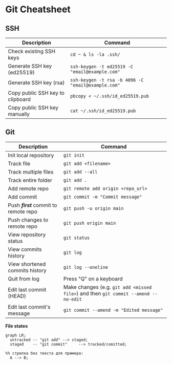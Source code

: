 # Git Cheatsheet

## SSH

| Description | Command | 
|---|---|
| Check existing SSH keys |```cd ~ & ls -la .ssh/```|
| Generate SSH key (ed25519) | ```ssh-keygen -t ed25519 -C "email@example.com"``` |
| Generate SSH key (rsa) | ```ssh-keygen -t rsa -b 4096 -C "email@example.com"``` | |
| Copy public SSH key to clipboard | ```pbcopy < ~/.ssh/id_ed25519.pub``` |
| Copy public SSH key manually | ```cat ~/.ssh/id_ed25519.pub``` |

## Git

| Description | Command | 
|---|---|
| Init local repository | ```git init``` |
| Track file | ```git add <filename> ``` |
| Track multiple files | ```git add --all``` |
| Track entire folder | ```git add .``` |
| Add remote repo | ```git remote add origin <repo_url>``` |
| Add commit | ```git commit -m "Commit message"``` |
| Push **_first_** commit to remote repo | ```git push -u origin main``` |
| Push changes to remote repo | ```git push origin main``` |
| View repository status | ```git status``` |
| View commits history | ```git log``` |
| View shortened commits history | ```git log --oneline``` |
| Quit from log | Press "Q" on a keyboard |
| Edit last commit (HEAD)| Make changes (e.g. ```git add <missed file>```) and then ```git commit --amend --no-edit``` |
| Edit last commit's message | ```git commit --amend -m "Edited message"``` |


**File states**
```mermaid
graph LR;
  untracked -- "git add" --> staged;
  staged    -- "git commit"     --> tracked/comitted;

%% стрелка без текста для примера: 
  A --> B;
```